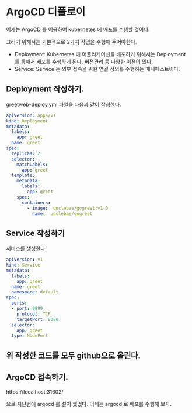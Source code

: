 # ArgoCD 디플로이 

이제는 ArgoCD 를 이용하여 kubernetes 에 배포를 수행할 것이다. 

그러기 위해서는 기본적으로 2가지 작업을 수행해 주어야한다. 

- Deployment: Kubernetes 에 어플리케이션을 배포하기 위해서는 Deployment 를 통해서 배포를 수행하게 된다. 버전관리 등 다양한 이점이 있다. 
- Service: Service 는 외부 접속을 위한 연결 정의를 수행하는 매니페스트이다. 

## Deployment 작성하기. 

greetweb-deploy.yml 파일을 다음과 같이 작성한다. 

```yml
apiVersion: apps/v1
kind: Deployment 
metadata:
  labels:
    app: greet
  name: greet 
spec:
  replicas: 2
  selector:
    matchLabels:
      app: greet
  template:
    metadata:
      labels:
        app: greet 
    spec:
      containers:
        - image:  unclebae/gogreet:v1.0
          name:  unclebae/gogreet
```

## Service 작성하기 

서비스를 생성한다. 

```yml
apiVersion: v1
kind: Service
metadata:
  labels:
    app: greet
  name: greet
  namespace: default 
spec:
  ports:
  - port: 9999
    protocol: TCP
    targetPort: 8080
  selector:
    app: greet
  type: NodePort

```

## 위 작성한 코드를 모두 github으로 올린다. 

## ArgoCD 접속하기. 

https://localhost:31602/

으로 지난번에 argocd 를 설치 했었다. 이제는 argocd 로 배포를 수행해 보자. 

